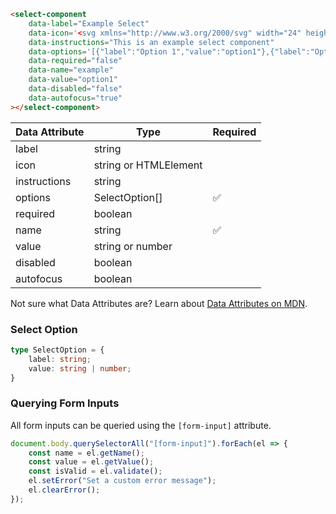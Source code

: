 ```html
<select-component 
    data-label="Example Select" 
    data-icon='<svg xmlns="http://www.w3.org/2000/svg" width="24" height="24" viewBox="0 0 24 24" stroke-width="2" stroke="currentColor" fill="none" stroke-linecap="round" stroke-linejoin="round"><path stroke="none" d="M0 0h24v24H0z" fill="none"></path><path d="M3 12a9 9 0 1 0 18 0a9 9 0 0 0 -18 0"></path><path d="M12 8v4"></path><path d="M12 16h.01"></path></svg>'
    data-instructions="This is an example select component" 
    data-options='[{"label":"Option 1","value":"option1"},{"label":"Option 2","value":"option2"}]' 
    data-required="false"
    data-name="example"
    data-value="option1"
    data-disabled="false"
    data-autofocus="true"
></select-component>
```

| Data Attribute | Type | Required |
| -------------- | ---- | -------- |
| label | string | |
| icon | string or HTMLElement | |
| instructions | string | |
| options | SelectOption[] | ✅ |
| required | boolean | |
| name | string | ✅ |
| value | string or number | |
| disabled | boolean | |
| autofocus | boolean | |

Not sure what Data Attributes are? Learn about [Data Attributes on MDN](https://developer.mozilla.org/en-US/docs/Web/HTML/Global_attributes/data-*).

### Select Option

```typescript
type SelectOption = {
    label: string;
    value: string | number;
}
```

### Querying Form Inputs

All form inputs can be queried using the `[form-input]` attribute.

```typescript
document.body.querySelectorAll("[form-input]").forEach(el => {
    const name = el.getName();
    const value = el.getValue();
    const isValid = el.validate();
    el.setError("Set a custom error message");
    el.clearError();
});
```
